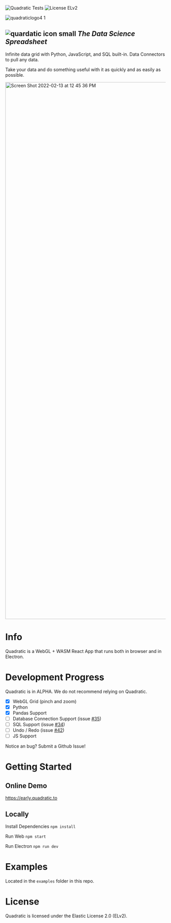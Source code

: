 ![Quadratic Tests](https://github.com/quadratichq/quadratic/actions/workflows/main.yml/badge.svg) ![License ELv2](https://user-images.githubusercontent.com/3479421/162047443-5469b5a7-43e9-4c23-a2fa-3f9e5b2ecfaf.svg)


![quadraticlogo4 1](https://user-images.githubusercontent.com/3479421/162037216-2fea1620-2310-4cfa-96fb-31299195e3a9.png)

![quardatic icon small](https://user-images.githubusercontent.com/3479421/162039117-02f85f2c-e382-4ed8-ac39-64efab17a144.svg)  **_The Data Science Spreadsheet_**
----

Infinite data grid with Python, JavaScript, and SQL built-in. Data Connectors to pull any data.

Take your data and do something useful with it as quickly and as easily as possible.

<img width="1680" alt="Screen Shot 2022-02-13 at 12 45 36 PM" src="https://user-images.githubusercontent.com/3479421/153772038-08865af4-cdc4-4b56-809a-259a89461595.png">

# Info

Quadratic is a WebGL + WASM React App that runs both in browser and in Electron.

# Development Progress

Quadratic is in ALPHA. We do not recommend relying on Quadratic.

- [x] WebGL Grid (pinch and zoom)
- [x] Python
- [x] Pandas Support
- [ ] Database Connection Support (issue [#35](https://github.com/quadratichq/quadratic/issues/35))
- [ ] SQL Support (issue [#34](https://github.com/quadratichq/quadratic/issues/34))
- [ ] Undo / Redo (issue [#42](https://github.com/quadratichq/quadratic/issues/42))
- [ ] JS Support

Notice an bug? Submit a Github Issue!

# Getting Started

## Online Demo

https://early.quadratic.to

## Locally

Install Dependencies `npm install`

Run Web `npm start`

Run Electron `npm run dev`

# Examples

Located in the `examples` folder in this repo.

# License
Quadratic is licensed under the Elastic License 2.0 (ELv2).

